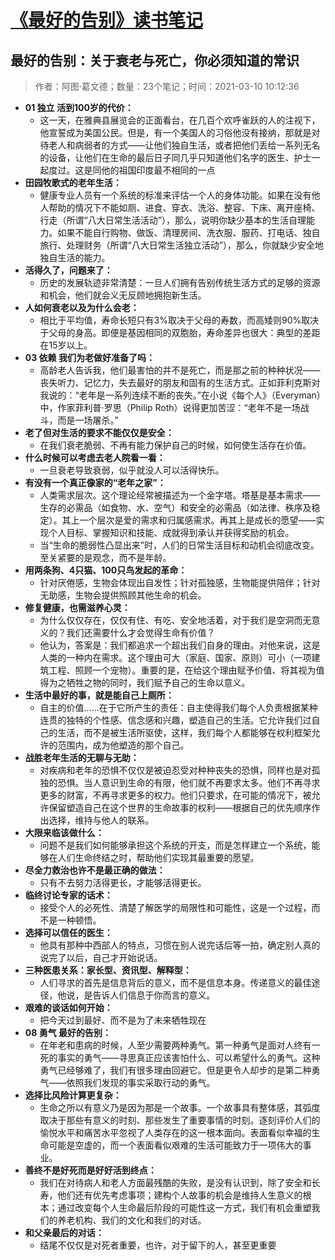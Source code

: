# [《最好的告别》读书笔记](https://github.com/superleeyom/blog/issues/23)

## 最好的告别：关于衰老与死亡，你必须知道的常识

> 作者：阿图·葛文德；数量：23个笔记；时间：2021-03-10 10:12:36

- **01 独立 活到100岁的代价：**
	- 这一天，在雅典县展览会的正面看台，在几百个欢呼雀跃的人的注视下，他宣誓成为美国公民。但是，有一个美国人的习俗他没有接纳，那就是对待老人和病弱者的方式——让他们独自生活，或者把他们丢给一系列无名的设备，让他们在生命的最后日子同几乎只知道他们名字的医生、护士一起度过。这是同他的祖国印度最不相同的一点
- **田园牧歌式的老年生活：**
	- 健康专业人员有一个系统的标准来评估一个人的身体功能。如果在没有他人帮助的情况下不能如厕、进食、穿衣、洗浴、整容、下床、离开座椅、行走（所谓“八大日常生活活动”），那么，说明你缺少基本的生活自理能力。如果不能自行购物、做饭、清理房间、洗衣服、服药、打电话、独自旅行、处理财务（所谓“八大日常生活独立活动”），那么，你就缺少安全地独自生活的能力。
- **活得久了，问题来了：**
	- 历史的发展轨迹非常清楚：一旦人们拥有告别传统生活方式的足够的资源和机会，他们就会义无反顾地拥抱新生活。
- **人如何衰老以及为什么会老：**
	- 相比于平均值，寿命长短只有3%取决于父母的寿数，而高矮则90%取决于父母的身高。即便是基因相同的双胞胎，寿命差异也很大：典型的差距在15岁以上。
- **03 依赖 我们为老做好准备了吗：**
	- 高龄老人告诉我，他们最害怕的并不是死亡，而是那之前的种种状况——丧失听力、记忆力，失去最好的朋友和固有的生活方式。正如菲利克斯对我说的：“老年是一系列连续不断的丧失。”在小说《每个人》（Everyman）中，作家菲利普·罗思（Philip Roth）说得更加苦涩：“老年不是一场战斗，而是一场屠杀。”
- **老了但对生活的要求不能仅仅是安全：**
	- 在我们衰老脆弱、不再有能力保护自己的时候，如何使生活存在价值。
- **什么时候可以考虑去老人院看一看：**
	- 一旦衰老导致衰弱，似乎就没人可以活得快乐。
- **有没有一个真正像家的“老年之家”：**
	- 人类需求层次。这个理论经常被描述为一个金字塔。塔基是基本需求——生存的必需品（如食物、水、空气）和安全的必需品（如法律、秩序及稳定）。其上一个层次是爱的需求和归属感需求。再其上是成长的愿望——实现个人目标、掌握知识和技能、成就得到承认并获得奖励的机会。
	- 当“生命的脆弱性凸显出来”时，人们的日常生活目标和动机会彻底改变。至关紧要的是观念，而不是年龄。
- **用两条狗、4只猫、100只鸟发起的革命：**
	- 针对厌倦感，生物会体现出自发性；针对孤独感，生物能提供陪伴；针对无助感，生物会提供照顾其他生命的机会。
- **修复健康，也需滋养心灵：**
	- 为什么仅仅存在，仅仅有住、有吃、安全地活着，对于我们是空洞而无意义的？我们还需要什么才会觉得生命有价值？
	- 他认为，答案是：我们都追求一个超出我们自身的理由。对他来说，这是人类的一种内在需求。这个理由可大（家庭、国家、原则）可小（一项建筑工程、照顾一个宠物）。重要的是，在给这个理由赋予价值、将其视为值得为之牺牲之物的同时，我们赋予自己的生命以意义。
- **生活中最好的事，就是能自己上厕所：**
	- 自主的价值……在于它所产生的责任：自主使得我们每个人负责根据某种连贯的独特的个性感、信念感和兴趣，塑造自己的生活。它允许我们过自己的生活，而不是被生活所驱使，这样，我们每个人都能够在权利框架允许的范围内，成为他塑造的那个自己。
- **战胜老年生活的无聊与无助：**
	- 对疾病和老年的恐惧不仅仅是被迫忍受对种种丧失的恐惧，同样也是对孤独的恐惧。当人意识到生命的有限，他们就不再要求太多。他们不再寻求更多的财富，不再寻求更多的权力。他们只要求，在可能的情况下，被允许保留塑造自己在这个世界的生命故事的权利——根据自己的优先顺序作出选择，维持与他人的联系。
- **大限来临该做什么：**
	- 问题不是我们如何能够承担这个系统的开支，而是怎样建立一个系统，能够在人们生命终结之时，帮助他们实现其最重要的愿望。
- **尽全力救治也许不是最正确的做法：**
	- 只有不去努力活得更长，才能够活得更长。
- **临终讨论专家的话术：**
	- 接受个人的必死性、清楚了解医学的局限性和可能性，这是一个过程，而不是一种顿悟。
- **选择可以信任的医生：**
	- 他具有那种中西部人的特点，习惯在别人说完话后等一拍，确定别人真的说完了以后，自己才开始说话。
- **三种医患关系：家长型、资讯型、解释型：**
	- 人们寻求的首先是信息背后的意义，而不是信息本身。传递意义的最佳途径，他说，是告诉人们信息于你而言的意义。
- **艰难的谈话如何开始：**
	- 把今天过到最好、而不是为了未来牺牲现在
- **08 勇气 最好的告别：**
	- 在年老和患病的时候，人至少需要两种勇气。第一种勇气是面对人终有一死的事实的勇气——寻思真正应该害怕什么、可以希望什么的勇气。这种勇气已经够难了，我们有很多理由回避它。但是更令人却步的是第二种勇气——依照我们发现的事实采取行动的勇气。
- **选择比风险计算更复杂：**
	- 生命之所以有意义乃是因为那是一个故事。一个故事具有整体感，其弧度取决于那些有意义的时刻、那些发生了重要事情的时刻。逐刻评价人们的愉悦水平和痛苦水平忽视了人类存在的这一根本面向。表面看似幸福的生命可能是空虚的，而一个表面看似艰难的生活可能致力于一项伟大的事业。
- **善终不是好死而是好好活到终点：**
	- 我们在对待病人和老人方面最残酷的失败，是没有认识到，除了安全和长寿，他们还有优先考虑事项；建构个人故事的机会是维持人生意义的根本；通过改变每个人生命最后阶段的可能性这一方式，我们有机会重塑我们的养老机构、我们的文化和我们的对话。
- **和父亲最后的对话：**
	- 结尾不仅仅是对死者重要，也许，对于留下的人，甚至更重要

